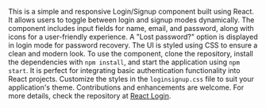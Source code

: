 This is a simple and responsive Login/Signup component built using React. It allows users to toggle between login and signup modes dynamically. The component includes input fields for name, email, and password, along with icons for a user-friendly experience. A "Lost password?" option is displayed in login mode for password recovery. The UI is styled using CSS to ensure a clean and modern look. To use the component, clone the repository, install the dependencies with `npm install`, and start the application using `npm start`. It is perfect for integrating basic authentication functionality into React projects. Customize the styles in the `loginsignup.css` file to suit your application's theme. Contributions and enhancements are welcome. For more details, check the repository at [React Login](https://github.com/RaajeshKumaar17/React-Login.git).
